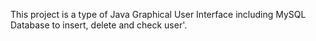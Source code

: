 This project is a type of Java Graphical User Interface including MySQL Database to insert, delete and check user'.
